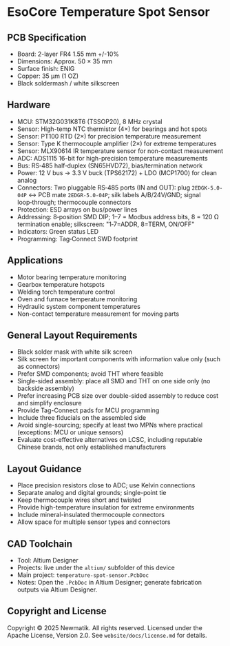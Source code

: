 # EsoCore Temperature Spot Sensor

## PCB Specification

- Board: 2-layer FR4 1.55 mm +/-10%
- Dimensions: Approx. 50 × 35 mm
- Surface finish: ENIG
- Copper: 35 µm (1 OZ)
- Black soldermash / white silkscreen

## Hardware

- MCU: STM32G031K8T6 (TSSOP20), 8 MHz crystal
- Sensor: High-temp NTC thermistor (4×) for bearings and hot spots
- Sensor: PT100 RTD (2×) for precision temperature measurement
- Sensor: Type K thermocouple amplifier (2×) for extreme temperatures
- Sensor: MLX90614 IR temperature sensor for non-contact measurement
- ADC: ADS1115 16-bit for high-precision temperature measurements
- Bus: RS‑485 half‑duplex (SN65HVD72), bias/termination network
- Power: 12 V bus → 3.3 V buck (TPS62172) + LDO (MCP1700) for clean analog
- Connectors: Two pluggable RS‑485 ports (IN and OUT): plug `2EDGK-5.0-04P` ↔ PCB mate `2EDGR-5.0-04P`; silk labels A/B/24V/GND; signal loop‑through; thermocouple connectors
- Protection: ESD arrays on bus/power lines
- Addressing: 8‑position SMD DIP; 1–7 = Modbus address bits, 8 = 120 Ω termination enable; silkscreen: "1‑7=ADDR, 8=TERM, ON/OFF"
- Indicators: Green status LED
- Programming: Tag‑Connect SWD footprint

## Applications

- Motor bearing temperature monitoring
- Gearbox temperature hotspots
- Welding torch temperature control
- Oven and furnace temperature monitoring
- Hydraulic system component temperatures
- Non-contact temperature measurement for moving parts

## General Layout Requirements

- Black solder mask with white silk screen
- Silk screen for important components with information value only (such as connectors)
- Prefer SMD components; avoid THT where feasible
- Single-sided assembly: place all SMD and THT on one side only (no backside assembly)
- Prefer increasing PCB size over double-sided assembly to reduce cost and simplify enclosure
- Provide Tag-Connect pads for MCU programming
- Include three fiducials on the assembled side
- Avoid single-sourcing; specify at least two MPNs where practical (exceptions: MCU or unique sensors)
- Evaluate cost-effective alternatives on LCSC, including reputable Chinese brands, not only established manufacturers

## Layout Guidance

- Place precision resistors close to ADC; use Kelvin connections
- Separate analog and digital grounds; single-point tie
- Keep thermocouple wires short and twisted
- Provide high-temperature insulation for extreme environments
- Include mineral-insulated thermocouple connectors
- Allow space for multiple sensor types and connectors

## CAD Toolchain

- Tool: Altium Designer
- Projects: live under the `altium/` subfolder of this device
- Main project: `temperature-spot-sensor.PcbDoc`
- Notes: Open the `.PcbDoc` in Altium Designer; generate fabrication outputs via Altium Designer.

## Copyright and License

Copyright © 2025 Newmatik. All rights reserved.
Licensed under the Apache License, Version 2.0. See `website/docs/license.md` for details.
